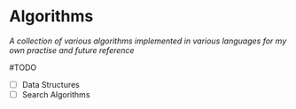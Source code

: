 # Algorithms

*A collection of various algorithms implemented in various languages for my own practise and future reference*


#TODO
- [ ] Data Structures
- [ ] Search Algorithms
